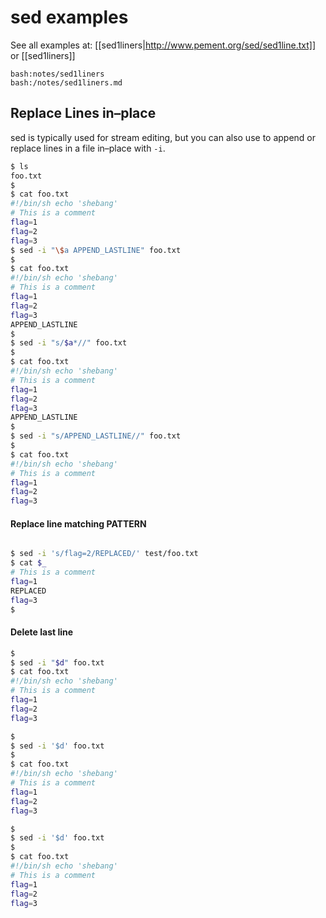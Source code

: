 # sed examples


See all examples at: [[sed1liners|http://www.pement.org/sed/sed1line.txt]] or [[sed1liners]]  

```bash:notes/sed1liners```  
```bash:/notes/sed1liners.md```  





## Replace Lines in–place
sed is typically used for stream editing, but you can also use to
append or replace lines in a file in–place with `-i`.


```bash
$ ls
foo.txt
$
$ cat foo.txt
#!/bin/sh echo 'shebang'
# This is a comment 
flag=1
flag=2
flag=3
$ sed -i "\$a APPEND_LASTLINE" foo.txt  
$
$ cat foo.txt
#!/bin/sh echo 'shebang'
# This is a comment 
flag=1
flag=2
flag=3
APPEND_LASTLINE
$
$ sed -i "s/$a*//" foo.txt
$
$ cat foo.txt
#!/bin/sh echo 'shebang'
# This is a comment 
flag=1
flag=2
flag=3
APPEND_LASTLINE
$
$ sed -i "s/APPEND_LASTLINE//" foo.txt
$
$ cat foo.txt
#!/bin/sh echo 'shebang'
# This is a comment 
flag=1
flag=2
flag=3
``` 


#### Replace line matching PATTERN
```zsh

$ sed -i 's/flag=2/REPLACED/' test/foo.txt
$ cat $_
# This is a comment 
flag=1
REPLACED
flag=3
$
```
#### Delete last line
```sh
$
$ sed -i "$d" foo.txt
$ cat foo.txt
#!/bin/sh echo 'shebang'
# This is a comment 
flag=1
flag=2
flag=3

$
$ sed -i '$d' foo.txt           
$
$ cat foo.txt
#!/bin/sh echo 'shebang'
# This is a comment 
flag=1
flag=2
flag=3

$
$ sed -i '$d' foo.txt
$
$ cat foo.txt
#!/bin/sh echo 'shebang'
# This is a comment 
flag=1
flag=2
flag=3
```  
